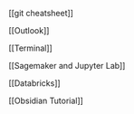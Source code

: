 [[git cheatsheet]]

[[Outlook]]

[[Terminal]]

[[Sagemaker and Jupyter Lab]]

[[Databricks]]

[[Obsidian Tutorial]]

